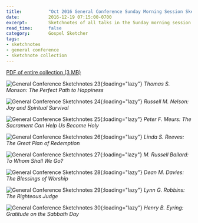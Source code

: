 ```yaml
---
title:          "Oct 2016 General Conference Sunday Morning Session Sketchnotes"
date:           2016-12-19 07:15:00-0700
excerpt:        Sketchnotes of all talks in the Sunday morning session from Oct 2016 LDS General Conference
read_time:      false
category:       Gospel Sketcher
tags:
- sketchnotes
- general conference
- sketchnote collection
---
```


[PDF of entire collection (3 MB)](https://media.bennorris.org/images/gospelsketcher/general-conference/oct-2016/oct-2016-general-conference-05-sun-morning-sketchnotes.pdf)

![General Conference Sketchnotes 23](https://media.bennorris.org/images/gospelsketcher/general-conference/oct-2016/oct-2016-general-conference-sketchnote-23.jpg){:loading="lazy"}
_Thomas S. Monson: The Perfect Path to Happiness_

![General Conference Sketchnotes 24](https://media.bennorris.org/images/gospelsketcher/general-conference/oct-2016/oct-2016-general-conference-sketchnote-24.jpg){:loading="lazy"}
_Russell M. Nelson: Joy and Spiritual Survival_

![General Conference Sketchnotes 25](https://media.bennorris.org/images/gospelsketcher/general-conference/oct-2016/oct-2016-general-conference-sketchnote-25.jpg){:loading="lazy"}
_Peter F. Meurs: The Sacrament Can Help Us Become Holy_

![General Conference Sketchnotes 26](https://media.bennorris.org/images/gospelsketcher/general-conference/oct-2016/oct-2016-general-conference-sketchnote-26.jpg){:loading="lazy"}
_Linda S. Reeves: The Great Plan of Redemption_

![General Conference Sketchnotes 27](https://media.bennorris.org/images/gospelsketcher/general-conference/oct-2016/oct-2016-general-conference-sketchnote-27.jpg){:loading="lazy"}
_M. Russell Ballard: To Whom Shall We Go?_

![General Conference Sketchnotes 28](https://media.bennorris.org/images/gospelsketcher/general-conference/oct-2016/oct-2016-general-conference-sketchnote-28.jpg){:loading="lazy"}
_Dean M. Davies: The Blessings of Worship_

![General Conference Sketchnotes 29](https://media.bennorris.org/images/gospelsketcher/general-conference/oct-2016/oct-2016-general-conference-sketchnote-29.jpg){:loading="lazy"}
_Lynn G. Robbins: The Righteous Judge_

![General Conference Sketchnotes 30](https://media.bennorris.org/images/gospelsketcher/general-conference/oct-2016/oct-2016-general-conference-sketchnote-30.jpg){:loading="lazy"}
_Henry B. Eyring: Gratitude on the Sabbath Day_
